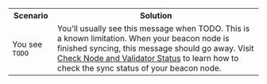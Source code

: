 <table>
    <tr>
        <th style={{minWidth: 180 + 'px'}}>Scenario</th> 
        <th>Solution</th>
    </tr>
    <tr>
      <td>You see <code>TODO</code></td>
      <td>You'll usually see this message when TODO. This is a known limitation. When your beacon node is finished syncing, this message should go away. Visit <a href='../monitoring/checking-status'>Check Node and Validator Status</a> to learn how to check the sync status of your beacon node.</td>
    </tr>
</table>
